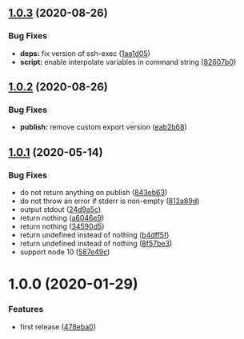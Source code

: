 ## [1.0.3](https://github.com/eclass/semantic-release-ssh-commands/compare/v1.0.2...v1.0.3) (2020-08-26)


### Bug Fixes

* **deps:** fix version of ssh-exec ([1aa1d05](https://github.com/eclass/semantic-release-ssh-commands/commit/1aa1d05be74f034bb0edeb6f39e9357eb9153285))
* **script:** enable interpolate variables in command string ([82607b0](https://github.com/eclass/semantic-release-ssh-commands/commit/82607b0cfa31f521893dc6e5ff7d3303b7d6f85b))

## [1.0.2](https://github.com/eclass/semantic-release-ssh-commands/compare/v1.0.1...v1.0.2) (2020-08-26)


### Bug Fixes

* **publish:** remove custom export version ([eab2b68](https://github.com/eclass/semantic-release-ssh-commands/commit/eab2b68165de944168ca6e60c1d7470d175bc690))

## [1.0.1](https://github.com/eclass/semantic-release-ssh-commands/compare/v1.0.0...v1.0.1) (2020-05-14)


### Bug Fixes

* do not return anything on publish ([843eb63](https://github.com/eclass/semantic-release-ssh-commands/commit/843eb638fbff8ae5cb5e8de6e9d66a5f3303c657))
* do not throw an error if stderr is non-empty ([812a89d](https://github.com/eclass/semantic-release-ssh-commands/commit/812a89d74f53d1b249909378b0aded54983604c5))
* output stdout ([24d9a5c](https://github.com/eclass/semantic-release-ssh-commands/commit/24d9a5cbf56084eda98f44d6633a38c95eeb4c93))
* return nothing ([a6046e9](https://github.com/eclass/semantic-release-ssh-commands/commit/a6046e9061627c7e3e8029e9e2a8465386fae416))
* return nothing ([34590d5](https://github.com/eclass/semantic-release-ssh-commands/commit/34590d525791def2494b7ea8315b7d90c640fb6e))
* return undefined instead of nothing ([b4dff5f](https://github.com/eclass/semantic-release-ssh-commands/commit/b4dff5f90c280f4c5626983e77357ce34967f85d))
* return undefined instead of nothing ([8f57be3](https://github.com/eclass/semantic-release-ssh-commands/commit/8f57be3d2beba992d56cae194276d409cd6b7d62))
* support node 10 ([587e49c](https://github.com/eclass/semantic-release-ssh-commands/commit/587e49cfb89cea7622cb9620bb52d43419068dbc))

# 1.0.0 (2020-01-29)


### Features

* first release ([478eba0](https://github.com/eclass/semantic-release-ssh-commands/commit/478eba0bf5f2f62caec301fe097ab979e80d5cb0))
